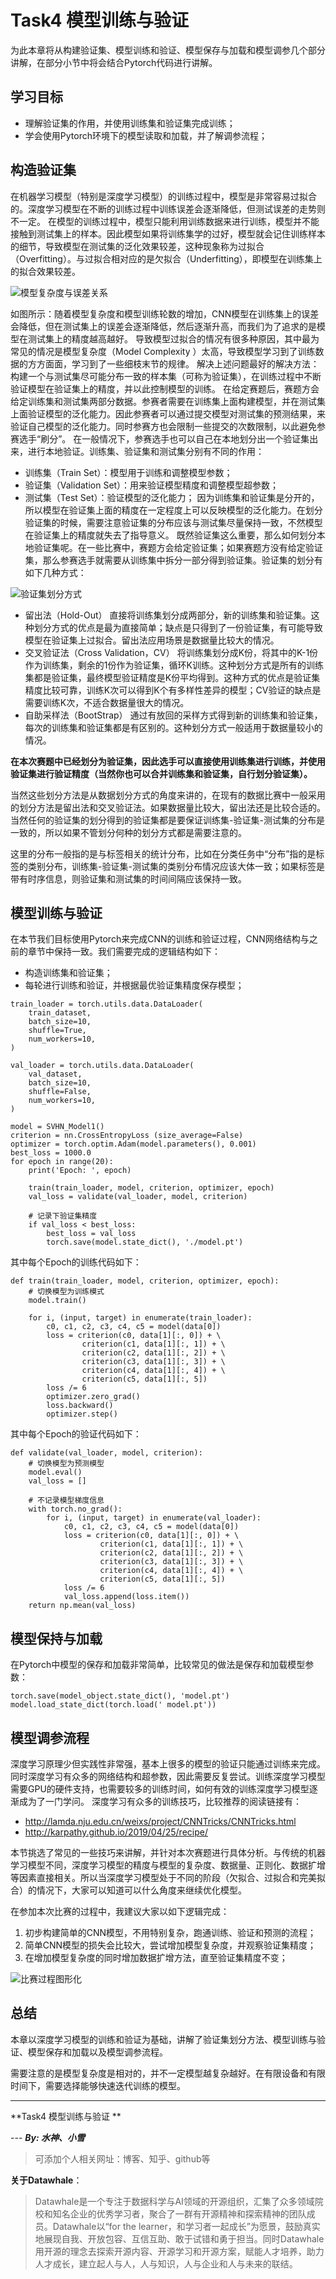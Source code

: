 # Task4 模型训练与验证

为此本章将从构建验证集、模型训练和验证、模型保存与加载和模型调参几个部分讲解，在部分小节中将会结合Pytorch代码进行讲解。

## 学习目标
- 理解验证集的作用，并使用训练集和验证集完成训练；
- 学会使用Pytorch环境下的模型读取和加载，并了解调参流程；


## 构造验证集
在机器学习模型（特别是深度学习模型）的训练过程中，模型是非常容易过拟合的。深度学习模型在不断的训练过程中训练误差会逐渐降低，但测试误差的走势则不一定。
在模型的训练过程中，模型只能利用训练数据来进行训练，模型并不能接触到测试集上的样本。因此模型如果将训练集学的过好，模型就会记住训练样本的细节，导致模型在测试集的泛化效果较差，这种现象称为过拟合（Overfitting）。与过拟合相对应的是欠拟合（Underfitting），即模型在训练集上的拟合效果较差。

![模型复杂度与误差关系](../../../markdown_imgs/task4-1.png)

如图所示：随着模型复杂度和模型训练轮数的增加，CNN模型在训练集上的误差会降低，但在测试集上的误差会逐渐降低，然后逐渐升高，而我们为了追求的是模型在测试集上的精度越高越好。
导致模型过拟合的情况有很多种原因，其中最为常见的情况是模型复杂度（Model Complexity ）太高，导致模型学习到了训练数据的方方面面，学习到了一些细枝末节的规律。
解决上述问题最好的解决方法：构建一个与测试集尽可能分布一致的样本集（可称为验证集），在训练过程中不断验证模型在验证集上的精度，并以此控制模型的训练。
在给定赛题后，赛题方会给定训练集和测试集两部分数据。参赛者需要在训练集上面构建模型，并在测试集上面验证模型的泛化能力。因此参赛者可以通过提交模型对测试集的预测结果，来验证自己模型的泛化能力。同时参赛方也会限制一些提交的次数限制，以此避免参赛选手“刷分”。
在一般情况下，参赛选手也可以自己在本地划分出一个验证集出来，进行本地验证。训练集、验证集和测试集分别有不同的作用：
 - 训练集（Train Set）：模型用于训练和调整模型参数；
 - 验证集（Validation Set）：用来验证模型精度和调整模型超参数；
 - 测试集（Test Set）：验证模型的泛化能力；
因为训练集和验证集是分开的，所以模型在验证集上面的精度在一定程度上可以反映模型的泛化能力。在划分验证集的时候，需要注意验证集的分布应该与测试集尽量保持一致，不然模型在验证集上的精度就失去了指导意义。
既然验证集这么重要，那么如何划分本地验证集呢。在一些比赛中，赛题方会给定验证集；如果赛题方没有给定验证集，那么参赛选手就需要从训练集中拆分一部分得到验证集。验证集的划分有如下几种方式：

![验证集划分方式](../../../markdown_imgs/task4-2.tif)


-  留出法（Hold-Out）
直接将训练集划分成两部分，新的训练集和验证集。这种划分方式的优点是最为直接简单；缺点是只得到了一份验证集，有可能导致模型在验证集上过拟合。留出法应用场景是数据量比较大的情况。
- 交叉验证法（Cross Validation，CV）
将训练集划分成K份，将其中的K-1份作为训练集，剩余的1份作为验证集，循环K训练。这种划分方式是所有的训练集都是验证集，最终模型验证精度是K份平均得到。这种方式的优点是验证集精度比较可靠，训练K次可以得到K个有多样性差异的模型；CV验证的缺点是需要训练K次，不适合数据量很大的情况。
- 自助采样法（BootStrap）
通过有放回的采样方式得到新的训练集和验证集，每次的训练集和验证集都是有区别的。这种划分方式一般适用于数据量较小的情况。

**在本次赛题中已经划分为验证集，因此选手可以直接使用训练集进行训练，并使用验证集进行验证精度（当然你也可以合并训练集和验证集，自行划分验证集）。**

当然这些划分方法是从数据划分方式的角度来讲的，在现有的数据比赛中一般采用的划分方法是留出法和交叉验证法。如果数据量比较大，留出法还是比较合适的。当然任何的验证集的划分得到的验证集都是要保证训练集-验证集-测试集的分布是一致的，所以如果不管划分何种的划分方式都是需要注意的。

这里的分布一般指的是与标签相关的统计分布，比如在分类任务中“分布”指的是标签的类别分布，训练集-验证集-测试集的类别分布情况应该大体一致；如果标签是带有时序信息，则验证集和测试集的时间间隔应该保持一致。


## 模型训练与验证
在本节我们目标使用Pytorch来完成CNN的训练和验证过程，CNN网络结构与之前的章节中保持一致。我们需要完成的逻辑结构如下：
- 构造训练集和验证集；
- 每轮进行训练和验证，并根据最优验证集精度保存模型；


```
train_loader = torch.utils.data.DataLoader(
    train_dataset,
    batch_size=10, 
    shuffle=True, 
    num_workers=10, 
)
    
val_loader = torch.utils.data.DataLoader(
    val_dataset,
    batch_size=10, 
    shuffle=False, 
    num_workers=10, 
)

model = SVHN_Model1()
criterion = nn.CrossEntropyLoss (size_average=False)
optimizer = torch.optim.Adam(model.parameters(), 0.001)
best_loss = 1000.0
for epoch in range(20):
    print('Epoch: ', epoch)

    train(train_loader, model, criterion, optimizer, epoch)
    val_loss = validate(val_loader, model, criterion)
    
    # 记录下验证集精度
    if val_loss < best_loss:
        best_loss = val_loss
        torch.save(model.state_dict(), './model.pt')
```
其中每个Epoch的训练代码如下：

```
def train(train_loader, model, criterion, optimizer, epoch):
    # 切换模型为训练模式
    model.train()

    for i, (input, target) in enumerate(train_loader):
        c0, c1, c2, c3, c4, c5 = model(data[0])
        loss = criterion(c0, data[1][:, 0]) + \
                criterion(c1, data[1][:, 1]) + \
                criterion(c2, data[1][:, 2]) + \
                criterion(c3, data[1][:, 3]) + \
                criterion(c4, data[1][:, 4]) + \
                criterion(c5, data[1][:, 5])
        loss /= 6
        optimizer.zero_grad()
        loss.backward()
        optimizer.step()
```
其中每个Epoch的验证代码如下：

```
def validate(val_loader, model, criterion):
    # 切换模型为预测模型
    model.eval()
    val_loss = []

    # 不记录模型梯度信息
    with torch.no_grad():
        for i, (input, target) in enumerate(val_loader):
            c0, c1, c2, c3, c4, c5 = model(data[0])
            loss = criterion(c0, data[1][:, 0]) + \
                    criterion(c1, data[1][:, 1]) + \
                    criterion(c2, data[1][:, 2]) + \
                    criterion(c3, data[1][:, 3]) + \
                    criterion(c4, data[1][:, 4]) + \
                    criterion(c5, data[1][:, 5])
            loss /= 6
            val_loss.append(loss.item())
    return np.mean(val_loss)

```

## 模型保持与加载
在Pytorch中模型的保存和加载非常简单，比较常见的做法是保存和加载模型参数：

```
torch.save(model_object.state_dict(), 'model.pt')
model.load_state_dict(torch.load(' model.pt'))

```
## 模型调参流程
深度学习原理少但实践性非常强，基本上很多的模型的验证只能通过训练来完成。同时深度学习有众多的网络结构和超参数，因此需要反复尝试。训练深度学习模型需要GPU的硬件支持，也需要较多的训练时间，如何有效的训练深度学习模型逐渐成为了一门学问。
深度学习有众多的训练技巧，比较推荐的阅读链接有：
- http://lamda.nju.edu.cn/weixs/project/CNNTricks/CNNTricks.html
- http://karpathy.github.io/2019/04/25/recipe/

本节挑选了常见的一些技巧来讲解，并针对本次赛题进行具体分析。与传统的机器学习模型不同，深度学习模型的精度与模型的复杂度、数据量、正则化、数据扩增等因素直接相关。所以当深度学习模型处于不同的阶段（欠拟合、过拟合和完美拟合）的情况下，大家可以知道可以什么角度来继续优化模型。

在参加本次比赛的过程中，我建议大家以如下逻辑完成：
1. 初步构建简单的CNN模型，不用特别复杂，跑通训练、验证和预测的流程；
2. 简单CNN模型的损失会比较大，尝试增加模型复杂度，并观察验证集精度；
3. 在增加模型复杂度的同时增加数据扩增方法，直至验证集精度不变；

![比赛过程图形化](../../../markdown_imgs/task4-3.tif)

## 总结 
本章以深度学习模型的训练和验证为基础，讲解了验证集划分方法、模型训练与验证、模型保存和加载以及模型调参流程。

需要注意的是模型复杂度是相对的，并不一定模型越复杂越好。在有限设备和有限时间下，需要选择能够快速迭代训练的模型。


---
**Task4 模型训练与验证 **

--- ***By: 水神、小雪***


>可添加个人相关网址：博客、知乎、github等


**关于Datawhale**：

>Datawhale是一个专注于数据科学与AI领域的开源组织，汇集了众多领域院校和知名企业的优秀学习者，聚合了一群有开源精神和探索精神的团队成员。Datawhale以“for the learner，和学习者一起成长”为愿景，鼓励真实地展现自我、开放包容、互信互助、敢于试错和勇于担当。同时Datawhale 用开源的理念去探索开源内容、开源学习和开源方案，赋能人才培养，助力人才成长，建立起人与人，人与知识，人与企业和人与未来的联结。





